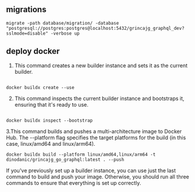 ## migrations

```
migrate -path database/migration/ -database "postgresql://postgres:postgres@localhost:5432/grincajg_graphql_dev?sslmode=disable" -verbose up
```

## deploy docker

1. This command creates a new builder instance and sets it as the current builder.

```

docker buildx create --use
```

2. This command inspects the current builder instance and bootstraps it, ensuring that it's ready to use.

```

docker buildx inspect --bootstrap
```

3.This command builds and pushes a multi-architecture image to Docker Hub. The --platform flag specifies the target platforms for the build (in this case, linux/amd64 and linux/arm64).

```
docker buildx build --platform linux/amd64,linux/arm64 -t dinodanic/grincajg_go_graphql:latest . --push
```

If you've previously set up a builder instance, you can use just the last command to build and push your image. Otherwise, you should run all three commands to ensure that everything is set up correctly.
